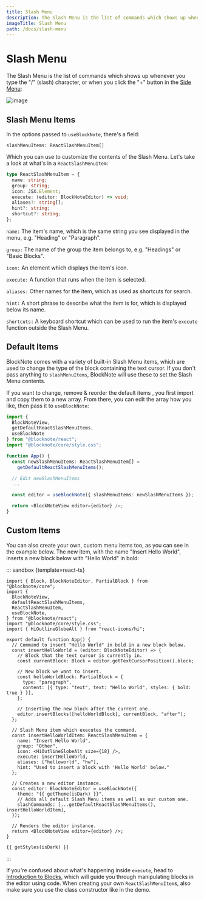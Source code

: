 ```yaml
---
title: Slash Menu
description: The Slash Menu is the list of commands which shows up whenever you type the "/" (slash) character, or when you click the "+" button in the Side Menu.
imageTitle: Slash Menu
path: /docs/slash-menu
---
```


<script setup>
import { useData } from 'vitepress';
import { getTheme, getStyles } from "./demoUtils";

const { isDark } = useData();
</script>

# Slash Menu

The Slash Menu is the list of commands which shows up whenever you type the "/" (slash) character, or when you click the "+" button in the [Side Menu](/docs/side-menu):

<img style="max-width:400px" :src="isDark ? '/img/screenshots/slash_menu_dark.png' : '/img/screenshots/slash_menu.png'" alt="image">

## Slash Menu Items

In the options passed to `useBlockNote`, there's a field:

`slashMenuItems: ReactSlashMenuItem[]`

Which you can use to customize the contents of the Slash Menu. Let's take a look at what's in a `ReactSlashMenuItem`:

```typescript
type ReactSlashMenuItem = {
  name: string;
  group: string;
  icon: JSX.Element;
  execute: (editor: BlockNoteEditor) => void;
  aliases?: string[];
  hint?: string;
  shortcut?: string;
};
```

`name:` The item's name, which is the same string you see displayed in the menu, e.g. "Heading" or "Paragraph".

`group:` The name of the group the item belongs to, e.g. "Headings" or "Basic Blocks".

`icon:` An element which displays the item's icon.

`execute:` A function that runs when the item is selected.

`aliases:` Other names for the item, which as used as shortcuts for search.

`hint:` A short phrase to describe what the item is for, which is displayed below its name.

`shortcuts:` A keyboard shortcut which can be used to run the item's `execute` function outside the Slash Menu.

## Default Items

BlockNote comes with a variety of built-in Slash Menu items, which are used to change the type of the block containing the text cursor. If you don't pass anything to `slashMenuItems`, BlockNote will use these to set the Slash Menu contents.

If you want to change, remove & reorder the default items , you first import and copy them to a new array. From there, you can edit the array how you like, then pass it to `useBlockNote`:

```typescript
import {
  BlockNoteView,
  getDefaultReactSlashMenuItems,
  useBlockNote
} from "@blocknote/react";
import "@blocknote/core/style.css";

function App() {
  const newSlashMenuItems: ReactSlashMenuItem[] = 
    getDefaultReactSlashMenuItems();

  // Edit newSlashMenuItems
  ...

  const editor = useBlockNote({ slashMenuItems: newSlashMenuItems });

  return <BlockNoteView editor={editor} />;
}
```

## Custom Items

You can also create your own, custom menu items too, as you can see in the example below. The new item, with the name "Insert Hello World", inserts a new block below with "Hello World" in bold:

::: sandbox {template=react-ts}

```typescript-vue /App.tsx
import { Block, BlockNoteEditor, PartialBlock } from "@blocknote/core";
import {
  BlockNoteView,
  defaultReactSlashMenuItems,
  ReactSlashMenuItem,
  useBlockNote,
} from "@blocknote/react";
import "@blocknote/core/style.css";
import { HiOutlineGlobeAlt } from "react-icons/hi";

export default function App() {
  // Command to insert "Hello World" in bold in a new block below.
  const insertHelloWorld = (editor: BlockNoteEditor) => {
    // Block that the text cursor is currently in.
    const currentBlock: Block = editor.getTextCursorPosition().block;

    // New block we want to insert.
    const helloWorldBlock: PartialBlock = {
      type: "paragraph",
      content: [{ type: "text", text: "Hello World", styles: { bold: true } }],
    };

    // Inserting the new block after the current one.
    editor.insertBlocks([helloWorldBlock], currentBlock, "after");
  };

  // Slash Menu item which executes the command.
  const insertHelloWorldItem: ReactSlashMenuItem = {
    name: "Insert Hello World",
    group: "Other",
    icon: <HiOutlineGlobeAlt size={18} />,
    execute: insertHelloWorld,
    aliases: ["helloworld", "hw"],
    hint: "Used to insert a block with 'Hello World' below."
  };

  // Creates a new editor instance.
  const editor: BlockNoteEditor = useBlockNote({
    theme: "{{ getTheme(isDark) }}",
    // Adds all default Slash Menu items as well as our custom one.
    slashCommands: [...getDefaultReactSlashMenuItems(), insertHelloWorldItem],
  });

  // Renders the editor instance.
  return <BlockNoteView editor={editor} />;
}
```

```css-vue /styles.css [hidden]
{{ getStyles(isDark) }}
```

:::

If you're confused about what's happening inside `execute`, head to [Introduction to Blocks](/docs/blocks), which will guide you through manipulating blocks in the editor using code. When creating your own `ReactSlashMenuItem`s, also make sure you use the class constructor like in the demo.
